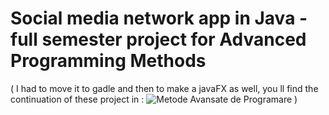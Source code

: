 # Social media network app in Java - full semester project for Advanced Programming Methods <br>
( I had to move it to gadle and then to make a javaFX as well, you ll find the continuation of these project in : ![Metode Avansate de Programare](https://github.com/TudorMurariu/UBB-INFO/tree/main/an2/Semestrul1/Metode%20Avansate%20de%20Programare) )
